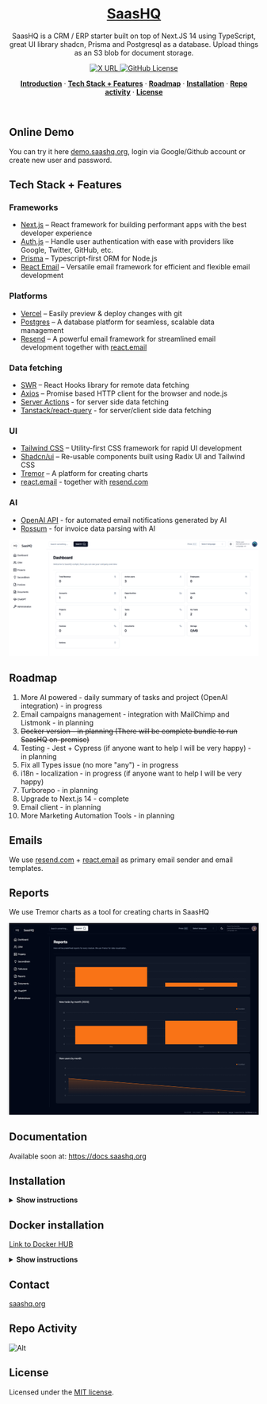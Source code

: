 <a href="https://demo.saashq.org/">
  <h1 align="center">SaasHQ</h1>
</a>

<p align="center">
SaasHQ is a CRM / ERP starter built on top of Next.JS 14 using TypeScript, great UI library shadcn, Prisma and Postgresql as a database. Upload things as an S3 blob for document storage.
</p>

<p align="center">
  <a href="https://twitter.com/saashqdev">
    <img alt="X URL" src="https://img.shields.io/twitter/url?url=https%3A%2F%2Ftwitter.com%2Fsaashqdev">
  </a>
  <a href="https://github.com/saashqdev/saashq/blob/main/LICENSE">
    <img alt="GitHub License" src="https://img.shields.io/github/license/saashqdev/saashq">
  </a>
</p>

<p align="center">
  <a href="#online-demo"><strong>Introduction</strong></a> ·
  <a href="#tech-stack--features"><strong>Tech Stack + Features</strong></a> ·
  <a href="#roadmap"><strong>Roadmap</strong></a> ·
  <a href="#installation"><strong>Installation</strong></a> ·
  <a href="#repo-activity"><strong>Repo activity</strong></a> ·
  <a href="#license"><strong>License</strong></a>
</p>
<br/>


## Online Demo

You can try it here [demo.saashq.org](https://demo.saashq.org), login via Google/Github account or create new user and password.

## Tech Stack + Features

### Frameworks

- [Next.js](https://nextjs.org/) – React framework for building performant apps with the best developer experience
- [Auth.js](https://authjs.dev/) – Handle user authentication with ease with providers like Google, Twitter, GitHub, etc.
- [Prisma](https://www.prisma.io/) – Typescript-first ORM for Node.js
- [React Email](https://react.email/) – Versatile email framework for efficient and flexible email development

### Platforms

- [Vercel](https://vercel.com/) – Easily preview & deploy changes with git
- [Postgres](https://postgres.com/) – A database platform for seamless, scalable data management
- [Resend](https://resend.com/) – A powerful email framework for streamlined email development together with [react.email](https://react.email)

### Data fetching

- [SWR](https://swr.vercel.app/) – React Hooks library for remote data fetching
- [Axios](https://axios-http.com/) – Promise based HTTP client for the browser and node.js
- [Server Actions]() - for server side data fetching
- [Tanstack/react-query](https://react-query.tanstack.com/) - for server/client side data fetching

### UI

- [Tailwind CSS](https://tailwindcss.com/) – Utility-first CSS framework for rapid UI development
- [Shadcn/ui](https://ui.shadcn.com/) – Re-usable components built using Radix UI and Tailwind CSS
- [Tremor](https://www.tremor.so/) – A platform for creating charts
- [react.email](https://react.email) - together with [resend.com](https://resend.com)

### AI

- [OpenAI API](https://openai.com/blog/openai-api) - for automated email notifications generated by AI
- [Rossum](https://rossum.ai/) - for invoice data parsing with AI

![hero](/public/og.png)

## Roadmap

1. More AI powered - daily summary of tasks and project (OpenAI integration) - in progress
2. Email campaigns management - integration with MailChimp and Listmonk - in planning
3. ~~Docker version - in planning (There will be complete bundle to run SaasHQ on-premise)~~
4. Testing - Jest + Cypress (if anyone want to help I will be very happy) - in planning
5. Fix all Types issue (no more "any") - in progress
6. i18n - localization - in progress (if anyone want to help I will be very happy)
7. Turborepo - in planning
8. Upgrade to Next.js 14 - complete
9. Email client - in planning
10. More Marketing Automation Tools - in planning

## Emails

We use [resend.com](https://resend.com) + [react.email](https://react.email) as primary email sender and email templates.

## Reports

We use Tremor charts as a tool for creating charts in SaasHQ

![hero](/public/reports.png)

## Documentation

Available soon at: https://docs.saashq.org

## Installation

<details><summary><b>Show instructions</b></summary>

1. Clone the repository:

   ```sh
   git clone https://github.com/saashqdev/saashq.git
   cd saashq
   ```

1. Install the preset:

   ```sh
   npm install
   ```

1. Copy the environment variables to .env

   ```sh
   cp .env.example .env
   ```

   ```sh
   cp .env.local.example .env.local
   ```

   **.env**

   > > - You will need a Postgresql URI string for Prisma ORM

   **.env.local**

   > > - NextAUTH - for auth
   > > - uploadthings - for storing files
   > > - rossum - for invoice data exporting
   > > - openAI - for automatic Project management assistant
   > > - SMTP and IMAP for emails

1. Init Prisma

   ```sh
    npx prisma generate
    npx prisma db push
   ```

1. Import initial data from initial-data folder

   ```sh
   npx prisma db seed
   ```

1. Run app on local

   ```sh
   npm run dev
   ```

1. http://localhost:3000

</details>

## Docker installation

[Link to Docker HUB](https://hub.docker.com/repository/saashqdev/saashq/general)

<details><summary><b>Show instructions</b></summary>

1. Postgreql URI string for Prisma ORM:

2. Install the preset:

   ```create
   .env (for Prisma URI string) and .env.local (all others ENVs) file inside docker folder
   ```

3. run docker-compose

   ```sh
   docker-compose up -d
   ```

4. Init Prisma

   ```sh
    docker-compose exec saashq npx prisma generate
    docker-compose exec saashq npx prisma db push
   ```

5. Import initial data from initial-data folder

   ```sh
   npx prisma db seed
   ```

6. http://localhost:3000
</details>

## Contact

[saashq.org](https://saashq.org)

## Repo Activity

![Alt](https://repobeats.axiom.co/api/embed/2e232d8085eb660d127f4d8885e560dd08450630.svg "Repobeats analytics image")

## License

Licensed under the [MIT license](https://github.com/saashqdev/saashq/blob/main/LICENSE.md).
